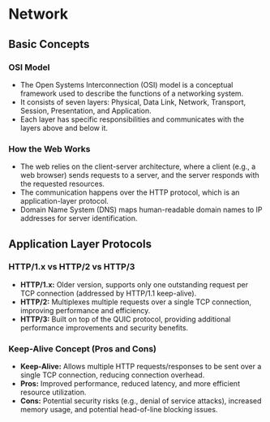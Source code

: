 # Network

## Basic Concepts

### OSI Model

- The Open Systems Interconnection (OSI) model is a conceptual framework used to describe the functions of a networking system.
- It consists of seven layers: Physical, Data Link, Network, Transport, Session, Presentation, and Application.
- Each layer has specific responsibilities and communicates with the layers above and below it.

### How the Web Works

- The web relies on the client-server architecture, where a client (e.g., a web browser) sends requests to a server, and the server responds with the requested resources.
- The communication happens over the HTTP protocol, which is an application-layer protocol.
- Domain Name System (DNS) maps human-readable domain names to IP addresses for server identification.

## Application Layer Protocols

### HTTP/1.x vs HTTP/2 vs HTTP/3

- **HTTP/1.x:** Older version, supports only one outstanding request per TCP connection (addressed by HTTP/1.1 keep-alive).
- **HTTP/2:** Multiplexes multiple requests over a single TCP connection, improving performance and efficiency.
- **HTTP/3:** Built on top of the QUIC protocol, providing additional performance improvements and security benefits.

### Keep-Alive Concept (Pros and Cons)

- **Keep-Alive:** Allows multiple HTTP requests/responses to be sent over a single TCP connection, reducing connection overhead.
- **Pros:** Improved performance, reduced latency, and more efficient resource utilization.
- **Cons:** Potential security risks (e.g., denial of service attacks), increased memory usage, and potential head-of-line blocking issues.
